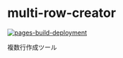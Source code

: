 # multi-row-creator

[![pages-build-deployment](https://github.com/marunaka-food-corp/multi-row-creator/actions/workflows/pages/pages-build-deployment/badge.svg)](https://github.com/marunaka-food-corp/multi-row-creator/actions/workflows/pages/pages-build-deployment)

複数行作成ツール
